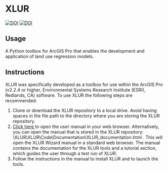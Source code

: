 # XLUR
[![DOI](https://zenodo.org/badge/209522783.svg)](https://zenodo.org/badge/latestdoi/209522783)
[![DOI](https://joss.theoj.org/papers/10.21105/joss.02177/status.svg)](https://doi.org/10.21105/joss.02177)
## Usage
A Python toolbox for ArcGIS Pro that enables the development and application of land use regression models.
## Instructions
XLUR was specifically developed as a toolbox for use within the ArcGIS Pro (v2.2.4 or higher, Environmental Systems Research Institute (ESRI), Redlands, CA) software. To use XLUR the following steps are recommended:
1. Clone or download the XLUR repository to a local drive. Avoid having spaces in the file path to the directory where you are storing the XLUR repository. 
2. <a href="https://anmolter.github.io/XLUR/XLUR_documentation.html"> Click here </a> to open the user manual in your web browser. Alternatively, you can open the manual that is stored in the XLUR repository: \\XLUR\\XLUR\\Code\\Documentation\\XLUR_documentation.html . This will open the XLUR Wizard manual in a standard web browser. The manual contains the documentation for the XLUR tools and a tutorial section, which guides the user through a test run of XLUR.
3. Follow the instructions in the manual to install XLUR and to launch the tools.  
